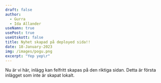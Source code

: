 ```yaml
---
draft: false
author:
  - Gurra
  - Ida Allander
useNamn: true
usePost: true
useUtskott: false
title: Nyhet skapad på deployed sida!!
date: 18-January-2023
img: /images/pogu.png
excerpt: "Yep yep\r"
---
```

Nu är vi här, inlägg kan felfritt skapas på den riktiga sidan. Detta är första inlägget som inte är skapat lokalt.
